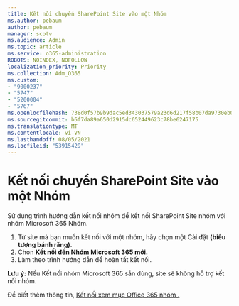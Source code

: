 ```yaml
---
title: Kết nối chuyển SharePoint Site vào một Nhóm
ms.author: pebaum
author: pebaum
manager: scotv
ms.audience: Admin
ms.topic: article
ms.service: o365-administration
ROBOTS: NOINDEX, NOFOLLOW
localization_priority: Priority
ms.collection: Adm_O365
ms.custom:
- "9000237"
- "5747"
- "5200004"
- "5767"
ms.openlocfilehash: 738d0f57b9b9dac5ed343037579a23d6d217f58b07da9730eb0bd08bc78c25e6
ms.sourcegitcommit: b5f7da89a650d2915dc652449623c78be6247175
ms.translationtype: MT
ms.contentlocale: vi-VN
ms.lasthandoff: 08/05/2021
ms.locfileid: "53915429"
---
```

# <a name="connect-a-sharepoint-site-to-a-group"></a>Kết nối chuyển SharePoint Site vào một Nhóm

Sử dụng trình hướng dẫn kết nối nhóm để kết nối SharePoint Site nhóm với nhóm Microsoft 365 Nhóm.

1. Từ site mà bạn muốn kết nối với một nhóm, hãy chọn một Cài đặt **(biểu tượng bánh răng)**.
2. Chọn **Kết nối đến Nhóm Microsoft 365 mới.**
3. Làm theo trình hướng dẫn để hoàn tất kết nối.

**Lưu ý:**  Nếu Kết nối nhóm Microsoft 365 sẵn dùng, site sẽ không hỗ trợ kết nối nhóm.

Để biết thêm thông tin, [Kết nối xem mục Office 365 nhóm .](https://docs.microsoft.com/sharepoint/dev/transform/modernize-connect-to-office365-group)